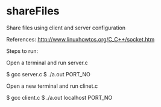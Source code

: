 # shareFiles
Share files using client and server configuration

References:  http://www.linuxhowtos.org/C_C++/socket.htm

Steps to run:

Open a terminal and run server.c

$ gcc server.c
$ ./a.out PORT_NO
 
Open a new terminal and run clinet.c

$ gcc client.c
$ ./a.out localhost PORT_NO
